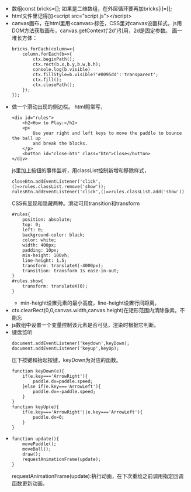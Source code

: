 - 数组const bricks=[];
如果是二维数组，在外层循环要再加bricks[i]=[];
- html文件里记得加\<script src="script.js">\</script>
- canvas画布，在html里用\<canvas>标签，CSS里对canvas设置样式，js用DOM方法获取画布，canvas.getContext('2d')引用，2d是固定参数。
画一堆长方体：
    ```
    bricks.forEach(column=>{
        column.forEach(b=>{
            ctx.beginPath();
            ctx.rect(b.x,b.y,b.w,b.h);
            console.log(b.visible)
            ctx.fillStyle=b.visible?'#0095dd':'transparent';
            ctx.fill();
            ctx.closePath();
        });
    });
    ```
- 做一个滑动出现的侧边栏。
html照常写，
    ```
    <div id="rules">
        <h2>How to Play:</h2>
        <p>
            Use your right and left keys to move the paddle to bounce the ball up
            and break the blocks.
        </p>
        <button id="close-btn" class="btn">Close</button>
    </div>
    ```
    js里加上按钮的事件监听，用classList控制新增和移除样式，
    ```
    closeBtn.addEventListener('click',()=>rules.classList.remove('show'));
    rulesBtn.addEventListener('click',()=>rules.classList.add('show'))
    ```
    CSS有显现和隐藏两种。滑动可用transition和transform
    ```
    #rules{
        position: absolute;
        top: 0;
        left: 0;
        background-color: black;
        color: white;
        width: 400px;
        padding: 10px;
        min-height: 100vh;
        line-height: 1.5;
        transform: translateX(-4000px);
        transition: transform 1s ease-in-out;
    }
    #rules.show{
        transform: translateX(0);
    }
    ```
    - min-height设置元素的最小高度，line-height设置行间距离。
- ctx.clearRect(0,0,canvas.width,canvas.height)在矩形范围内清除像素。不能忘
- js数组中设置一个变量控制该元素是否可见，渲染时根据它判断。
- 键盘监听
    ```
    document.addEventListener('keydown',keyDown);
    document.addEventListener('keyup',keyUp);
    ```
    压下按键和抬起按键，keyDown为对应的函数。
    ```
    function keyDown(e){
        if(e.key==='ArrowRight'){
            paddle.dx=paddle.speed;
        }else if(e.key==='ArrowLeft'){
            paddle.dx=-paddle.speed;
        }
    }
    function keyUp(e){
        if(e.key==='ArrowRight'||e.key==='ArrowLeft'){
            paddle.dx=0;
        }
    }
    ```
- 
    ```
    function update(){
        movePaddle();
        moveBall();
        draw();
        requestAnimationFrame(update);
    }
    ```
    requestAnimationFrame(update):执行动画，在下次重绘之前调用指定回调函数更新动画。
    